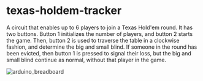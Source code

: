 # texas-holdem-tracker
A circuit that enables up to 6 players to join a Texas Hold'em round. 
It has two buttons. Button 1 initializes the number of players, and button 2 starts the game.
Then, button 2 is used to traverse the table in a clockwise fashion, and determine the big and small blind.
If someone in the round has been evicted, then button 1 is pressed to signal their loss, but the big and small blind continue as normal, without that player in the game. 

![arduino_breadboard](https://github.com/geitanksha/texas-holdem-tracker/assets/93052774/4449510b-6eba-419e-ac3a-7222dd2baa74)
